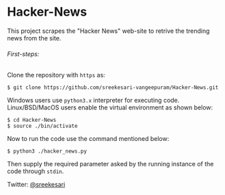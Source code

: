 # Hacker-News
This project scrapes the "Hacker News" web-site to retrive the trending news from the site.

<h6>First-steps:</h6>

Clone the repository with `https` as:  
```
$ git clone https://github.com/sreekesari-vangeepuram/Hacker-News.git
```  

Windows users use `python3.x` interpreter for executing code.  
Linux/BSD/MacOS users enable the virtual environment as shown below:  
```
$ cd Hacker-News
$ source ./bin/activate
```  
Now to run the code use the command mentioned below:  
```
$ python3 ./hacker_news.py
```  
Then supply the required parameter asked by the running instance of the code through `stdin`.

Twitter: <a href="https://twitter.com/sreekesari">@sreekesari</a>
